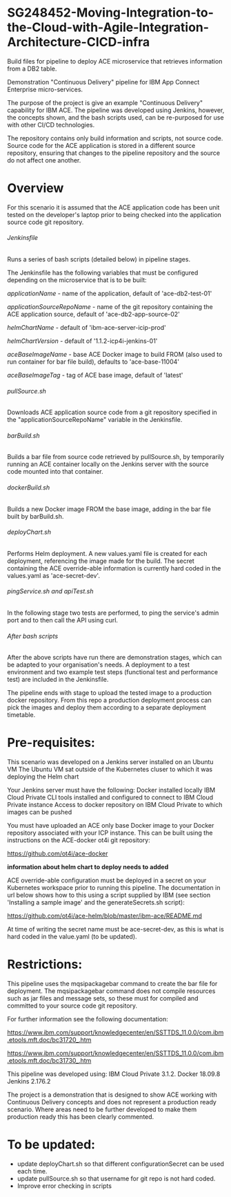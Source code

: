 # SG248452-Moving-Integration-to-the-Cloud-with-Agile-Integration-Architecture-CICD-infra
Build files for pipeline to deploy ACE microservice that retrieves information from a DB2 table.

Demonstration "Continuous Delivery" pipeline for IBM App Connect Enterprise micro-services.

The purpose of the project is give an example "Continuous Delivery" capability for IBM ACE. The pipeline was developed using Jenkins, however, the concepts shown, and the bash scripts used, can be re-purposed for use with other CI/CD technologies.

The repository contains only build information and scripts, not source code. Source code for the ACE application is stored in a different source repository, ensuring that changes to the pipeline repository and the source do not affect one another.



# Overview

For this scenario it is assumed that the ACE application code has been unit tested on the developer's laptop prior to being checked into the application source code git repository.


###### Jenkinsfile

Runs a series of bash scripts (detailed below) in pipeline stages.

The Jenkinsfile has the following variables that must be configured depending on the microservice that is to be built:

*applicationName* - name of the application, default of 'ace-db2-test-01'

*applicationSourceRepoName* - name of the git repository containing the ACE application source, default of 'ace-db2-app-source-02'

*helmChartName* - default of 'ibm-ace-server-icip-prod'

*helmChartVersion* - default of '1.1.2-icp4i-jenkins-01'

*aceBaseImageName* - base ACE Docker image to build FROM (also used to run container for bar file build), defaults to 'ace-base-11004'

*aceBaseImageTag* - tag of ACE base image, default of 'latest'


###### pullSource.sh

Downloads ACE application source code from a git repository specified in the "applicationSourceRepoName" variable in the Jenkinsfile.

###### barBuild.sh

Builds a bar file from source code retrieved by pullSource.sh, by temporarily running an ACE container locally on the Jenkins server with the source code mounted into that container.

###### dockerBuild.sh

Builds a new Docker image FROM the base image, adding in the bar file built by barBuild.sh.

###### deployChart.sh

Performs Helm deployment. A new values.yaml file is created for each deployment, referencing the image made for the build. The secret containing the ACE override-able information is currently hard coded in the values.yaml as 'ace-secret-dev'.

###### pingService.sh and apiTest.sh

In the following stage two tests are performed, to ping the service's admin port and to then call the API using curl.

###### After bash scripts

After the above scripts have run there are demonstration stages, which can be adapted to your organisation's needs. A deployment to a test environment and two example test steps (functional test and performance test) are included in the Jenkinsfile.

The pipeline ends with stage to upload the tested image to a production docker repository. From this repo a production deployment process can pick the images and deploy them according to a separate deployment timetable.


# Pre-requisites:

This scenario was developed on a Jenkins server installed on an Ubuntu VM
The Ubuntu VM sat outside of the Kubernetes cluser to which it was deploying the Helm chart

Your Jenkins server must have the following:
Docker installed locally
IBM Cloud Private CLI tools installed and configured to connect to IBM Cloud Private instance
Access to docker repository on IBM Cloud Private to which images can be pushed

You must have uploaded an ACE only base Docker image to your Docker repository associated with your ICP instance. This can be built using the instructions on the ACE-docker ot4i git repository:

https://github.com/ot4i/ace-docker

**information about helm chart to deploy needs to added**

ACE override-able configuration must be deployed in a secret on your Kubernetes workspace prior to running this pipeline. The documentation in url below shows how to this using a script supplied by IBM (see section 'Installing a sample image' and the generateSecrets.sh script):

https://github.com/ot4i/ace-helm/blob/master/ibm-ace/README.md

At time of writing the secret name must be ace-secret-dev, as this is what is hard coded in the value.yaml (to be updated).

# Restrictions:

This pipeline uses the mqsipackagebar command to create the bar file for deployment. The mqsipackagebar command does not compile resources such as jar files and message sets, so these must for compiled and committed to your source code git repository.

For further information see the following documentation:

https://www.ibm.com/support/knowledgecenter/en/SSTTDS_11.0.0/com.ibm.etools.mft.doc/bc31720_.htm

https://www.ibm.com/support/knowledgecenter/en/SSTTDS_11.0.0/com.ibm.etools.mft.doc/bc31730_.htm

This pipeline was developed using:
IBM Cloud Private 3.1.2.
Docker 18.09.8
Jenkins 2.176.2

The project is a demonstration that is designed to show ACE working with Continuous Delivery concepts and does not represent a production ready scenario. Where areas need to be further developed to make them production ready this has been clearly commented.

# To be updated:

- update deployChart.sh so that different configurationSecret can be used each time.
- update pullSource.sh so that username for git repo is not hard coded.
- Improve error checking in scripts
